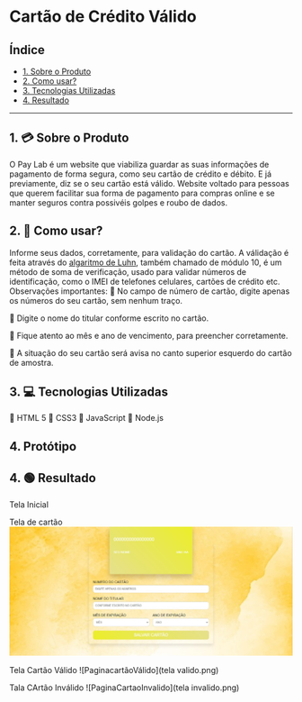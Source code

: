 # Cartão de Crédito Válido

## Índice

- [1. Sobre o Produto](#1-Sobre-o-Produto)
- [2. Como usar?](#-2Como-usar?])
- [3. Tecnologias Utilizadas](#3-Tecnologias-Utilizadas)
- [4. Resultado](#4-Resultado)

---

## 1. 💳 Sobre o Produto

O Pay Lab é um website que viabiliza guardar as suas informações de pagamento
de forma segura, como seu cartão de crédito e débito. E já previamente, diz 
se o seu cartão está válido. 
Website voltado para pessoas que querem facilitar sua forma de pagamento para
compras online e se manter seguros contra possivéis golpes e roubo de dados.

## 2. 🧷 Como usar?

Informe seus dados, corretamente, para validação do cartão.
A válidação é feita através do [algaritmo de Luhn](https://en.wikipedia.org/wiki/Luhn_algorithm),
também chamado de módulo 10, é um método de soma de verificação, usado para validar
números de identificação, como o IMEI de telefones celulares, cartões de crédito
etc.
Observações importantes: 
📍 No campo de número de cartão, digite apenas os números do seu cartão, sem nenhum traço.

📍 Digite o nome do titular conforme escrito no cartão.

📍 Fique atento ao mês e ano de vencimento, para preencher corretamente.

📍 A situação do seu cartão será avisa no canto superior esquerdo do cartão de amostra. 

## 3. 💻 Tecnologias Utilizadas
📍 HTML 5
📍 CSS3
📍 JavaScript
📍 Node.js

## 4. Protótipo 



## 4. 🟢 Resultado
Tela Inicial


Tela de cartão
![PaginaCartão](tela.png)



Tela Cartão Válido
![PaginacartãoVálido](tela valido.png)





Tala CArtão Inválido
![PaginaCartaoInvalido](tela invalido.png)









